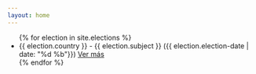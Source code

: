 ```yaml
---
layout: home
---
```

<ul>
{% for election in site.elections %}
  <li>{{ election.country }} - {{ election.subject }} ({{ election.election-date | date: "%d %b"}})
    <a href="{{ election.url }}">Ver más</a>
  </li>
{% endfor %}
</ul>